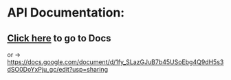 # API Documentation: 
## [Click here](https://docs.google.com/document/d/1fy_SLazGJuB7b45USoEbg4Q9dH5s3dSO0DoYxPju_gc/edit?usp=sharing) to go to Docs
or ->
https://docs.google.com/document/d/1fy_SLazGJuB7b45USoEbg4Q9dH5s3dSO0DoYxPju_gc/edit?usp=sharing
